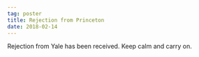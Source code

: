 ```yaml
---
tag: poster
title: Rejection from Princeton
date: 2018-02-14
---
```


Rejection from Yale has been received. Keep calm and carry on.
